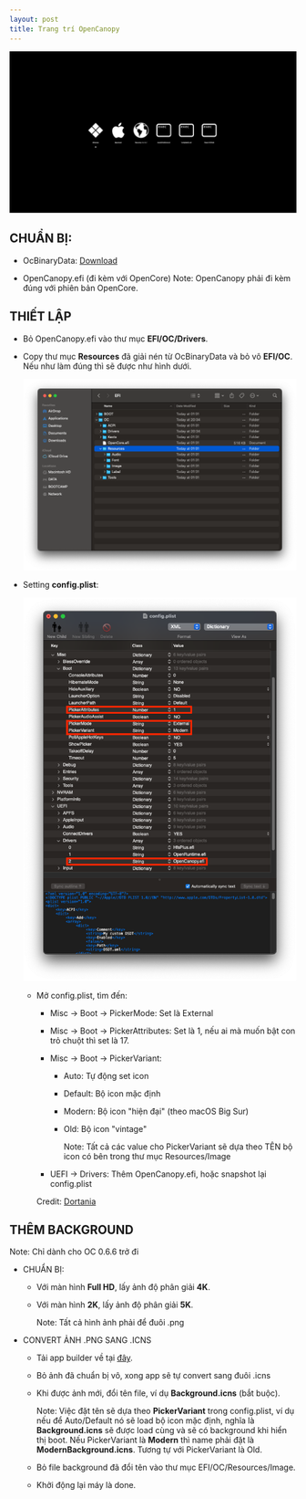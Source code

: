 ```yaml
---
layout: post
title: Trang trí OpenCanopy
---
```


![canopy-minimal](/images/canopy-minimal.png)

## CHUẨN BỊ:

- OcBinaryData: [Download](https://github.com/acidanthera/OcBinaryData)

- OpenCanopy.efi (đi kèm với OpenCore)
  Note: OpenCanopy phải đi kèm đúng với phiên bản OpenCore.

## THIẾT LẬP

- Bỏ OpenCanopy.efi vào thư mục **EFI/OC/Drivers**.

- Copy thư mục **Resources** đã giải nén từ OcBinaryData và bỏ vô **EFI/OC**.
    Nếu như làm đúng thì sẽ được như hình dưới.

  ![oc-resource](/images/oc-resource.png)

- Setting **config.plist**:

  ![canopy-config](/images/canopy-config.png)

  - Mở config.plist, tìm đến:

    - Misc -> Boot -> PickerMode: Set là External

    - Misc -> Boot -> PickerAttributes: Set là 1, nếu ai mà muốn bật con trỏ chuột thì set là 17.

    - Misc -> Boot -> PickerVariant:

      - Auto: Tự động set icon

      - Default: Bộ icon mặc định

      - Modern: Bộ icon "hiện đại" (theo macOS Big Sur)

      - Old: Bộ icon "vintage"

        Note: Tất cả các value cho PickerVariant sẽ dựa theo TÊN bộ icon có bên trong thư mục Resources/Image

    - UEFI -> Drivers: Thêm OpenCanopy.efi, hoặc snapshot lại config.plist
    
    Credit: [Dortania](https://dortania.github.io/OpenCore.../cosmetic/gui.html)

## THÊM BACKGROUND

  Note: Chỉ dành cho OC 0.6.6 trở đi

- CHUẨN BỊ:

  - Với màn hình **Full HD**, lấy ảnh độ phân giải **4K**.

  - Với màn hình **2K**, lấy ảnh độ phân giải **5K**.

    Note: Tất cả hình ảnh phải để đuôi .png

- CONVERT ẢNH .PNG SANG .ICNS

  - Tải app builder về tại [đây](https://github.com/chris1111/OpenCanopy-Generator).

  - Bỏ ảnh đã chuẩn bị vô, xong app sẽ tự convert sang đuôi .icns

  - Khi được ảnh mới, đổi tên file, ví dụ **Background.icns** (bắt buộc).

    Note: Việc đặt tên sẽ dựa theo **PickerVariant** trong config.plist, ví dụ nếu để Auto/Default nó sẽ load bộ icon mặc định, nghĩa là **Background.icns** sẽ được load cùng và sẽ có background khi hiển thị boot. Nếu PickerVariant là **Modern** thì name phải đặt là **ModernBackground.icns**. Tương tự với PickerVariant là Old.

  - Bỏ file background đã đổi tên vào thư mục EFI/OC/Resources/Image.

  - Khởi động lại máy là done.